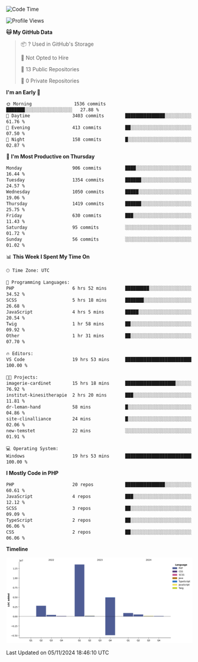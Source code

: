 <!--START_SECTION:waka-->
![Code Time](http://img.shields.io/badge/Code%20Time-2%2C027%20hrs%2035%20mins-blue)

![Profile Views](http://img.shields.io/badge/Profile%20Views-1-blue)

**🐱 My GitHub Data** 

> 📦 ? Used in GitHub's Storage 
 > 
> 🚫 Not Opted to Hire
 > 
> 📜 13 Public Repositories 
 > 
> 🔑 0 Private Repositories 
 > 
**I'm an Early 🐤** 

```text
🌞 Morning                1536 commits        ███████░░░░░░░░░░░░░░░░░░   27.88 % 
🌆 Daytime                3403 commits        ███████████████░░░░░░░░░░   61.76 % 
🌃 Evening                413 commits         ██░░░░░░░░░░░░░░░░░░░░░░░   07.50 % 
🌙 Night                  158 commits         █░░░░░░░░░░░░░░░░░░░░░░░░   02.87 % 
```
📅 **I'm Most Productive on Thursday** 

```text
Monday                   906 commits         ████░░░░░░░░░░░░░░░░░░░░░   16.44 % 
Tuesday                  1354 commits        ██████░░░░░░░░░░░░░░░░░░░   24.57 % 
Wednesday                1050 commits        █████░░░░░░░░░░░░░░░░░░░░   19.06 % 
Thursday                 1419 commits        ██████░░░░░░░░░░░░░░░░░░░   25.75 % 
Friday                   630 commits         ███░░░░░░░░░░░░░░░░░░░░░░   11.43 % 
Saturday                 95 commits          ░░░░░░░░░░░░░░░░░░░░░░░░░   01.72 % 
Sunday                   56 commits          ░░░░░░░░░░░░░░░░░░░░░░░░░   01.02 % 
```


📊 **This Week I Spent My Time On** 

```text
🕑︎ Time Zone: UTC

💬 Programming Languages: 
PHP                      6 hrs 52 mins       █████████░░░░░░░░░░░░░░░░   34.52 % 
SCSS                     5 hrs 18 mins       ███████░░░░░░░░░░░░░░░░░░   26.68 % 
JavaScript               4 hrs 5 mins        █████░░░░░░░░░░░░░░░░░░░░   20.54 % 
Twig                     1 hr 58 mins        ██░░░░░░░░░░░░░░░░░░░░░░░   09.92 % 
Other                    1 hr 31 mins        ██░░░░░░░░░░░░░░░░░░░░░░░   07.70 % 

🔥 Editors: 
VS Code                  19 hrs 53 mins      █████████████████████████   100.00 % 

🐱‍💻 Projects: 
imagerie-cardinet        15 hrs 18 mins      ███████████████████░░░░░░   76.92 % 
institut-kinesitherapie  2 hrs 20 mins       ███░░░░░░░░░░░░░░░░░░░░░░   11.81 % 
dr-leman-hand            58 mins             █░░░░░░░░░░░░░░░░░░░░░░░░   04.86 % 
site-clinalliance        24 mins             █░░░░░░░░░░░░░░░░░░░░░░░░   02.06 % 
new-temstet              22 mins             ░░░░░░░░░░░░░░░░░░░░░░░░░   01.91 % 

💻 Operating System: 
Windows                  19 hrs 53 mins      █████████████████████████   100.00 % 
```

**I Mostly Code in PHP** 

```text
PHP                      20 repos            ███████████████░░░░░░░░░░   60.61 % 
JavaScript               4 repos             ███░░░░░░░░░░░░░░░░░░░░░░   12.12 % 
SCSS                     3 repos             ██░░░░░░░░░░░░░░░░░░░░░░░   09.09 % 
TypeScript               2 repos             ██░░░░░░░░░░░░░░░░░░░░░░░   06.06 % 
CSS                      2 repos             ██░░░░░░░░░░░░░░░░░░░░░░░   06.06 % 
```



**Timeline**

![Lines of Code chart](https://raw.githubusercontent.com/tahar-elgunaoui/tahar-elgunaoui/main/assets/bar_graph.png)


 Last Updated on 05/11/2024 18:46:10 UTC
<!--END_SECTION:waka-->
